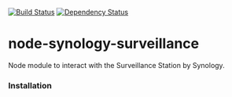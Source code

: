 
[![Build Status](https://travis-ci.org/thorque/node-synology-surveillance.svg?branch=master)](https://travis-ci.org/thorque/node-synology-surveillance)
[![Dependency Status](https://gemnasium.com/thorque/node-synology-surveillance.svg)](https://gemnasium.com/thorque/node-synology-surveillance)

node-synology-surveillance
===

Node module to interact with the Surveillance Station by Synology.

### Installation